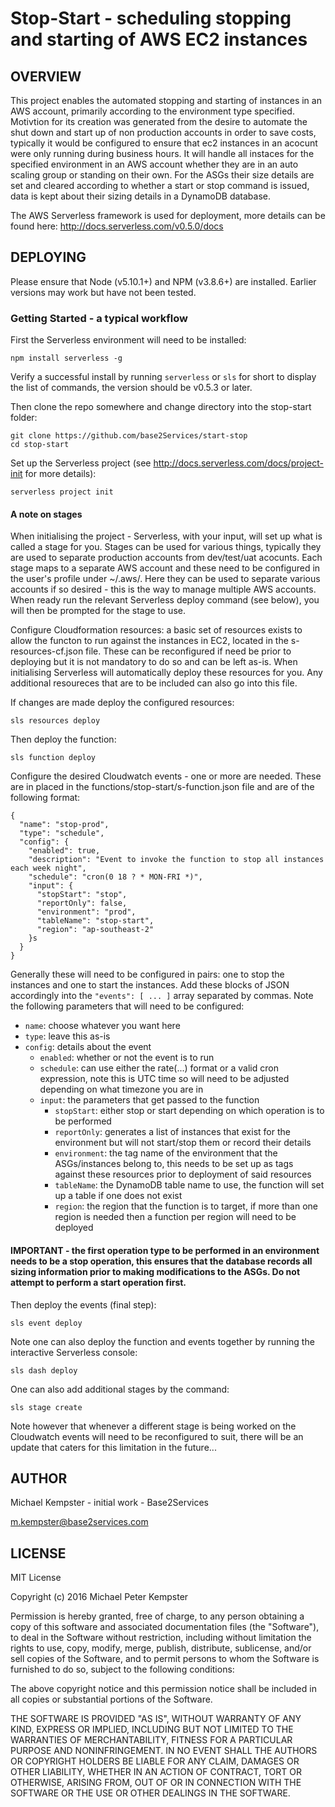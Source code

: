 Stop-Start - scheduling stopping and starting of AWS EC2 instances
==================================================================

OVERVIEW
--------

This project enables the automated stopping and starting of instances in an AWS account, primarily according to the environment type specified. Motivtion for its creation was generated from the desire to automate the shut down and start up of non production accounts in order to save costs, typically it would be configured to ensure that ec2 instances in an acocunt were only running during business hours. It will handle all instaces for the specified environment in an AWS account whether they are in an auto scaling group or standing on their own. For the ASGs their size details are set and cleared according to whether a start or stop command is issued, data is kept about their sizing details in a DynamoDB database.

The AWS Serverless framework is used for deployment, more details can be found here: http://docs.serverless.com/v0.5.0/docs

DEPLOYING
---------

Please ensure that Node (v5.10.1+) and NPM (v3.8.6+) are installed. Earlier versions may work but have not been tested.

### Getting Started - a typical workflow

First the Serverless environment will need to be installed:

`npm install serverless -g`

Verify a successful install by running `serverless` or `sls` for short to display the list of commands, the version should be v0.5.3 or later.

Then clone the repo somewhere and change directory into the stop-start folder:

```
git clone https://github.com/base2Services/start-stop
cd stop-start
```

Set up the Serverless project (see http://docs.serverless.com/docs/project-init for more details):

`serverless project init`

#### A note on stages

When initialising the project - Serverless, with your input, will set up what is called a stage for you. Stages can be used for various things, typically they are used to separate production accounts from dev/test/uat acocunts. Each stage maps to a separate AWS account and these need to be configured in the user's profile under ~/.aws/. Here they can be used to separate various accounts if so desired - this is the way to manage multiple AWS accounts. When ready run the relevant Serverless deploy command (see below), you will then be prompted for the stage to use.

Configure Cloudformation resources: a basic set of resources exists to allow the functon to run against the instances in EC2, located in the s-resources-cf.json file. These can be reconfigured if need be prior to deploying but it is not mandatory to do so and can be left as-is. When initialising Serverless will automatically deploy these resources for you. Any additional resoureces that are to be included can also go into this file.

If changes are made deploy the configured resources:

`sls resources deploy`

Then deploy the function:

`sls function deploy`

Configure the desired Cloudwatch events - one or more are needed. These are in placed in the functions/stop-start/s-function.json file and are of the following format:

```
{
  "name": "stop-prod",
  "type": "schedule",
  "config": {
    "enabled": true,
    "description": "Event to invoke the function to stop all instances each week night",
    "schedule": "cron(0 18 ? * MON-FRI *)",
    "input": {
      "stopStart": "stop",
      "reportOnly": false,
      "environment": "prod",
      "tableName": "stop-start",
      "region": "ap-southeast-2"
    }s
  }
}
```

Generally these will need to be configured in pairs: one to stop the instances and one to start the instances. Add these blocks of JSON accordingly into the `"events": [ ... ]` array separated by commas. Note the following parameters that will need to be configured:

* `name`: choose whatever you want here
* `type`: leave this as-is
* `config`: details about the event
  * `enabled`: whether or not the event is to run
  * `schedule`: can use either the rate(...) format or a valid cron expression, note this is UTC time so will need to be adjusted depending on what timezone you are in
  * `input`: the parameters that get passed to the function
    * `stopStart`: either stop or start depending on which operation is to be performed
    * `reportOnly`: generates a list of instances that exist for the environment but will not start/stop them or record their details
    * `environment`: the tag name of the environment that the ASGs/instances belong to, this needs to be set up as tags against these resources prior to deployment of said resources
    * `tableName`: the DynamoDB table name to use, the function will set up a table if one does not exist
    * `region`: the region that the function is to target, if more than one region is needed then a function per region will need to be deployed

#### IMPORTANT - the first operation type to be performed in an environment needs to be a stop operation, this ensures that the database records all sizing information prior to making modifications to the ASGs. Do not attempt to perform a start operation first.

Then deploy the events (final step):

`sls event deploy`

Note one can also deploy the function and events together by running the interactive Serverless console:

`sls dash deploy`

One can also add additional stages by the command:

`sls stage create`

Note however that whenever a different stage is being worked on the Cloudwatch events will need to be reconfigured to suit, there will be an update that caters for this limitation in the future...

AUTHOR
------

Michael Kempster - initial work - Base2Services

m.kempster@base2services.com

LICENSE
-------

MIT License

Copyright (c) 2016 Michael Peter Kempster

Permission is hereby granted, free of charge, to any person obtaining a copy
of this software and associated documentation files (the "Software"), to deal
in the Software without restriction, including without limitation the rights
to use, copy, modify, merge, publish, distribute, sublicense, and/or sell
copies of the Software, and to permit persons to whom the Software is
furnished to do so, subject to the following conditions:

The above copyright notice and this permission notice shall be included in all
copies or substantial portions of the Software.

THE SOFTWARE IS PROVIDED "AS IS", WITHOUT WARRANTY OF ANY KIND, EXPRESS OR
IMPLIED, INCLUDING BUT NOT LIMITED TO THE WARRANTIES OF MERCHANTABILITY,
FITNESS FOR A PARTICULAR PURPOSE AND NONINFRINGEMENT. IN NO EVENT SHALL THE
AUTHORS OR COPYRIGHT HOLDERS BE LIABLE FOR ANY CLAIM, DAMAGES OR OTHER
LIABILITY, WHETHER IN AN ACTION OF CONTRACT, TORT OR OTHERWISE, ARISING FROM,
OUT OF OR IN CONNECTION WITH THE SOFTWARE OR THE USE OR OTHER DEALINGS IN THE
SOFTWARE.
